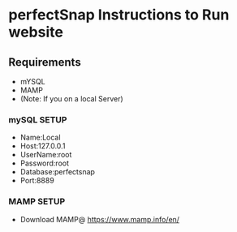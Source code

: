# perfectSnap Instructions to Run website
## Requirements
* mYSQL 
* MAMP
* (Note: If you on a local Server)
### mySQL SETUP
* Name:Local
* Host:127.0.0.1
* UserName:root
* Password:root
* Database:perfectsnap
* Port:8889
### MAMP SETUP
* Download MAMP@ https://www.mamp.info/en/


